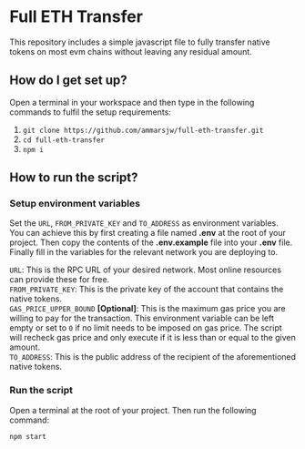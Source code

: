 # Full ETH Transfer

This repository includes a simple javascript file to fully transfer native tokens on most evm chains without leaving any residual amount.

## How do I get set up?

Open a terminal in your workspace and then type in the following commands to fulfil the setup requirements:

1. `git clone https://github.com/ammarsjw/full-eth-transfer.git`
2. `cd full-eth-transfer`
3. `npm i`

## How to run the script?

### Setup environment variables

Set the `URL`, `FROM_PRIVATE_KEY` and `TO_ADDRESS` as environment variables.<br>
You can achieve this by first creating a file named **.env** at the root of your project. Then copy the contents of the **.env.example** file into your **.env** file. Finally fill in the variables for the relevant network you are deploying to.

`URL`: This is the RPC URL of your desired network. Most online resources can provide these for free.<br>
`FROM_PRIVATE_KEY`: This is the private key of the account that contains the native tokens.<br>
`GAS_PRICE_UPPER_BOUND` **[Optional]**: This is the maximum gas price you are willing to pay for the transaction. This environment variable can be left empty or set to `0` if no limit needs to be imposed on gas price. The script will recheck gas price and only execute if it is less than or equal to the given amount.<br>
`TO_ADDRESS`: This is the public address of the recipient of the aforementioned native tokens.

### Run the script

Open a terminal at the root of your project. Then run the following command:

`npm start`
